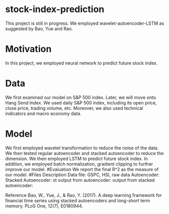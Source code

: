 # stock-index-prediction
This project is still in progress. We employed wavelet-autoencoder-LSTM as suggested by Bao, Yue and Rao.
# Motivation
In this project, we employed neural network to predict future stock index.
# Data 
We first examined our model on S&P 500 index. Later, we will move onto Hang Send Index.
We used daily S&P 500 index, including its open price, close price, trading volume, etc.
Moreover, we also used technical indicators and macro economy data.
# Model
We first employed wavelet transformation to reduce the noise of the data.
We then tested regular autoencoder and stacked autoencoder to reduce the dimension.
We then employed LSTM to predict future stock index.
In addition, we employed batch normalization, gradient clipping to further improve our model.
#Evaluation
We report the final R^2 as the measure of our model.
#Files Description
Data file: GSPC, HSI, raw data
Autoencoder: 
Stacked Autoencoder: st
output from autoencoder:
output from stacked autoencoder:

Reference
Bao, W., Yue, J., & Rao, Y. (2017). A deep learning framework for financial time series using stacked autoencoders and long-short term memory. PLoS One, 12(7), E0180944.
